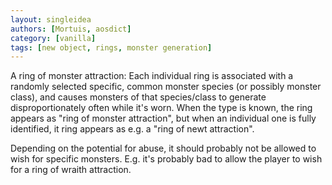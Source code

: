 ```yaml
---
layout: singleidea
authors: [Mortuis, aosdict]
category: [vanilla]
tags: [new object, rings, monster generation]
---
```

A ring of monster attraction: Each individual ring is associated with a
randomly selected specific, common monster species (or possibly monster class),
and causes monsters of that species/class to generate disproportionately often
while it's worn.  When the type is known, the ring appears as "ring of monster
attraction", but when an individual one is fully identified, it ring appears as
e.g. a "ring of newt attraction".

Depending on the potential for abuse, it should probably not be allowed to wish
for specific monsters. E.g. it's probably bad to allow the player to wish for a
ring of wraith attraction.
